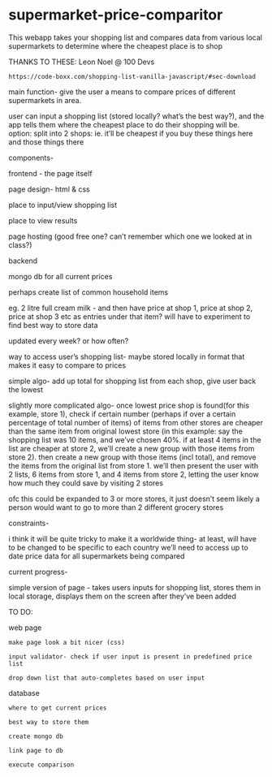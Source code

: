 # supermarket-price-comparitor
This webapp takes your shopping list and compares data from various local supermarkets to determine where the cheapest place is to shop

THANKS TO THESE:
    Leon Noel @ 100 Devs
    
    https://code-boxx.com/shopping-list-vanilla-javascript/#sec-download

main function-
give the user a means to compare prices of different supermarkets in area.

user can input a shopping list (stored locally? what’s the best way?), and the app tells them where the cheapest place to do their shopping will be. option: split into 2 shops: ie. it’ll be cheapest if you buy these things here and those things there

components-

frontend - the page itself

page design- html & css

place to input/view shopping list 

place to view results

page hosting (good free one? can’t remember which one we looked at in class?)


backend


mongo db for all current prices

perhaps create list of common household items

eg. 2  litre full cream milk - and then have price at shop 1, price at shop 2, price at shop 3 etc as entries under that item? will have to experiment to find best way to store data

updated every week? or how often?

way to access user’s shopping list- maybe stored locally in format that makes it easy to compare to prices

simple algo- add up total for shopping list from each shop, give user back the lowest

slightly more complicated algo- once lowest price shop is found(for this example, store 1), 
check if certain number (perhaps if over a certain percentage of total number of items) of items from other stores are cheaper than the same item from original lowest store
(in this example: say the shopping list was 10 items, and we’ve chosen 40%. if at least 4 items in the list are cheaper at store 2, we’ll create a new group with those items from store 2). 
then create a new group with those items (incl total), and remove the items from the original list from store 1. 
we’ll then present the user with 2 lists, 6 items from store 1, and 4 items from store 2, letting the user know how much they could save by visiting 2 stores

ofc this could be expanded to 3 or more stores, it just doesn’t seem likely a person would want to go to more than 2 different grocery stores


constraints-

i think it will be quite tricky to make it a worldwide thing- at least, will have to be changed to be specific to each country
we’ll need to access up to date price data for all supermarkets being compared






current progress-

simple version of page - takes users inputs for shopping list, stores them in local storage, displays them on the screen after they’ve been added

TO DO:

web page

    make page look a bit nicer (css)
    
    input validator- check if user input is present in predefined price list
    
    drop down list that auto-completes based on user input

database

    where to get current prices 
    
    best way to store them 
    
    create mongo db
    
    link page to db
    
    execute comparison




